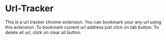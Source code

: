 # Url-Tracker
This is a url tracker chrome extension. You can bookmark your any url using this extension. To bookmark current url address just click on tab button. To delete all url, click on clear all button.
